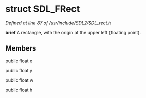 # struct SDL_FRect

*Defined at line 87 of /usr/include/SDL2/SDL_rect.h*



**brief** A rectangle, with the origin at the upper left (floating point).



## Members

public float x

public float y

public float w

public float h



